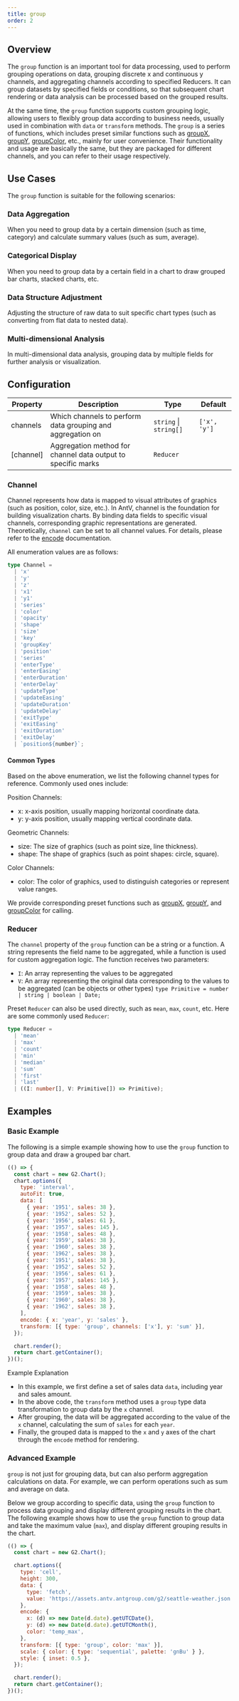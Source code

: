 ```yaml
---
title: group
order: 2
---
```


## Overview

The `group` function is an important tool for data processing, used to perform grouping operations on data, grouping discrete x and continuous y channels, and aggregating channels according to specified Reducers.
It can group datasets by specified fields or conditions, so that subsequent chart rendering or data analysis can be processed based on the grouped results.

At the same time, the `group` function supports custom grouping logic, allowing users to flexibly group data according to business needs, usually used in combination with `data` or `transform` methods. The `group` is a series of functions, which includes preset similar functions such as [groupX](/en/manual/core/transform/group-x), [groupY](/en/manual/core/transform/group-y), [groupColor](/en/manual/core/transform/group-color), etc., mainly for user convenience. Their functionality and usage are basically the same, but they are packaged for different channels, and you can refer to their usage respectively.

## Use Cases

The `group` function is suitable for the following scenarios:

### Data Aggregation

When you need to group data by a certain dimension (such as time, category) and calculate summary values (such as sum, average).

### Categorical Display

When you need to group data by a certain field in a chart to draw grouped bar charts, stacked charts, etc.

### Data Structure Adjustment

Adjusting the structure of raw data to suit specific chart types (such as converting from flat data to nested data).

### Multi-dimensional Analysis

In multi-dimensional data analysis, grouping data by multiple fields for further analysis or visualization.

## Configuration

| Property  | Description                                                    | Type                   | Default      |
| --------- | -------------------------------------------------------------- | ---------------------- | ------------ |
| channels  | Which channels to perform data grouping and aggregation on    | `string` \| `string[]` | `['x', 'y']` |
| [channel] | Aggregation method for channel data output to specific marks  | `Reducer`              |              |

### Channel

Channel represents how data is mapped to visual attributes of graphics (such as position, color, size, etc.). In AntV, channel is the foundation for building visualization charts. By binding data fields to specific visual channels, corresponding graphic representations are generated. Theoretically, `channel` can be set to all channel values. For details, please refer to the [encode](/en/manual/core/encode) documentation.

All enumeration values are as follows:

```ts
type Channel =
  | 'x'
  | 'y'
  | 'z'
  | 'x1'
  | 'y1'
  | 'series'
  | 'color'
  | 'opacity'
  | 'shape'
  | 'size'
  | 'key'
  | 'groupKey'
  | 'position'
  | 'series'
  | 'enterType'
  | 'enterEasing'
  | 'enterDuration'
  | 'enterDelay'
  | 'updateType'
  | 'updateEasing'
  | 'updateDuration'
  | 'updateDelay'
  | 'exitType'
  | 'exitEasing'
  | 'exitDuration'
  | 'exitDelay'
  | `position${number}`;
```

#### Common Types

Based on the above enumeration, we list the following channel types for reference. Commonly used ones include:

Position Channels:

- x: x-axis position, usually mapping horizontal coordinate data.
- y: y-axis position, usually mapping vertical coordinate data.

Geometric Channels:

- size: The size of graphics (such as point size, line thickness).
- shape: The shape of graphics (such as point shapes: circle, square).

Color Channels:

- color: The color of graphics, used to distinguish categories or represent value ranges.

We provide corresponding preset functions such as [groupX](/en/manual/core/transform/group-x), [groupY](/en/manual/core/transform/group-y), and [groupColor](/en/manual/core/transform/group-color) for calling.

### Reducer

The `channel` property of the `group` function can be a string or a function. A string represents the field name to be aggregated, while a function is used for custom aggregation logic. The function receives two parameters:

- `I`: An array representing the values to be aggregated
- `V`: An array representing the original data corresponding to the values to be aggregated (can be objects or other types) `type Primitive = number | string | boolean | Date;`

Preset `Reducer` can also be used directly, such as `mean`, `max`, `count`, etc. Here are some commonly used `Reducer`:

```ts
type Reducer =
  | 'mean'
  | 'max'
  | 'count'
  | 'min'
  | 'median'
  | 'sum'
  | 'first'
  | 'last'
  | ((I: number[], V: Primitive[]) => Primitive);
```

## Examples

### Basic Example

The following is a simple example showing how to use the `group` function to group data and draw a grouped bar chart.

```js | ob
(() => {
  const chart = new G2.Chart();
  chart.options({
    type: 'interval',
    autoFit: true,
    data: [
      { year: '1951', sales: 38 },
      { year: '1952', sales: 52 },
      { year: '1956', sales: 61 },
      { year: '1957', sales: 145 },
      { year: '1958', sales: 48 },
      { year: '1959', sales: 38 },
      { year: '1960', sales: 38 },
      { year: '1962', sales: 38 },
      { year: '1951', sales: 38 },
      { year: '1952', sales: 52 },
      { year: '1956', sales: 61 },
      { year: '1957', sales: 145 },
      { year: '1958', sales: 48 },
      { year: '1959', sales: 38 },
      { year: '1960', sales: 38 },
      { year: '1962', sales: 38 },
    ],
    encode: { x: 'year', y: 'sales' },
    transform: [{ type: 'group', channels: ['x'], y: 'sum' }],
  });

  chart.render();
  return chart.getContainer();
})();
```

Example Explanation

- In this example, we first define a set of sales data `data`, including year and sales amount.
- In the above code, the `transform` method uses a `group` type data transformation to group data by the `x` channel.
- After grouping, the data will be aggregated according to the value of the `x` channel, calculating the sum of `sales` for each `year`.
- Finally, the grouped data is mapped to the `x` and `y` axes of the chart through the `encode` method for rendering.

### Advanced Example

`group` is not just for grouping data, but can also perform aggregation calculations on data. For example, we can perform operations such as sum and average on data.

Below we group according to specific data, using the `group` function to process data grouping and display different grouping results in the chart.
The following example shows how to use the `group` function to group data and take the maximum value (`max`), and display different grouping results in the chart.

```js | ob
(() => {
  const chart = new G2.Chart();

  chart.options({
    type: 'cell',
    height: 300,
    data: {
      type: 'fetch',
      value: 'https://assets.antv.antgroup.com/g2/seattle-weather.json',
    },
    encode: {
      x: (d) => new Date(d.date).getUTCDate(),
      y: (d) => new Date(d.date).getUTCMonth(),
      color: 'temp_max',
    },
    transform: [{ type: 'group', color: 'max' }],
    scale: { color: { type: 'sequential', palette: 'gnBu' } },
    style: { inset: 0.5 },
  });

  chart.render();
  return chart.getContainer();
})();
```
